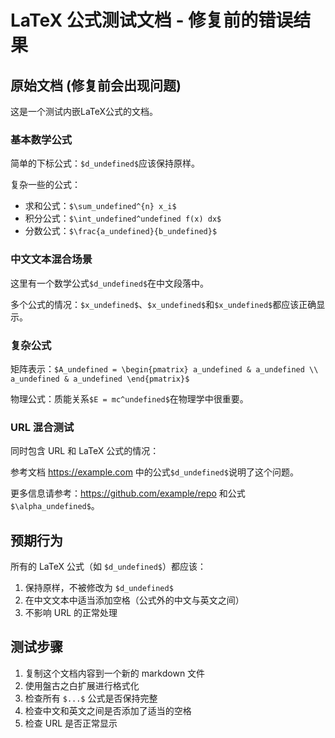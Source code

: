 # LaTeX 公式测试文档 - 修复前的错误结果

## 原始文档 (修复前会出现问题)

这是一个测试内嵌LaTeX公式的文档。

### 基本数学公式

简单的下标公式：`$d_undefined$`应该保持原样。

复杂一些的公式：
- 求和公式：`$\sum_undefined^{n} x_i$`
- 积分公式：`$\int_undefined^undefined f(x) dx$`
- 分数公式：`$\frac{a_undefined}{b_undefined}$`

### 中文文本混合场景

这里有一个数学公式`$d_undefined$`在中文段落中。

多个公式的情况：`$x_undefined$`、`$x_undefined$`和`$x_undefined$`都应该正确显示。

### 复杂公式

矩阵表示：`$A_undefined = \begin{pmatrix} a_undefined & a_undefined \\ a_undefined & a_undefined \end{pmatrix}$`

物理公式：质能关系`$E = mc^undefined$`在物理学中很重要。

### URL 混合测试

同时包含 URL 和 LaTeX 公式的情况：

参考文档 https://example.com 中的公式`$d_undefined$`说明了这个问题。

更多信息请参考：https://github.com/example/repo 和公式`$\alpha_undefined$`。

## 预期行为

所有的 LaTeX 公式（如 `$d_undefined$`）都应该：
1. 保持原样，不被修改为 `$d_undefined$`
2. 在中文文本中适当添加空格（公式外的中文与英文之间）
3. 不影响 URL 的正常处理

## 测试步骤

1. 复制这个文档内容到一个新的 markdown 文件
2. 使用盤古之白扩展进行格式化
3. 检查所有 `$...$` 公式是否保持完整
4. 检查中文和英文之间是否添加了适当的空格
5. 检查 URL 是否正常显示